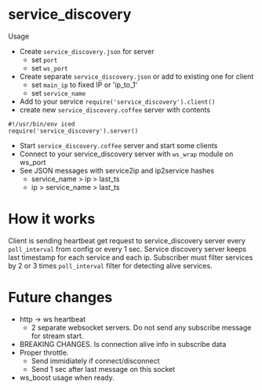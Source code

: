 # service_discovery
Usage
  * Create `service_discovery.json` for server
    * set `port`
    * set `ws_port`
  * Create separate `service_discovery.json` or add to existing one for client
    * set `main_ip` to fixed IP or 'ip_to_1'
    * set `service_name`
  * Add to your service `require('service_discovery').client()`
  * create new `service_discovery.coffee` server with contents
```
#!/usr/bin/env iced
require('service_discovery').server()
```
  * Start `service_discovery.coffee` server and start some clients
  * Connect to your service_discovery server with `ws_wrap` module on ws_port
  * See JSON messages with service2ip and ip2service hashes
    * service_name > ip > last_ts
    * ip > service_name > last_ts
# How it works

Client is sending heartbeat get request to service_discovery server every `poll_interval` from config or every 1 sec.
Service discovery server keeps last timestamp for each service and each ip.
Subscriber must filter services by 2 or 3 times `poll_interval` filter for detecting alive services.

# Future changes

 * http -> ws heartbeat
   * 2 separate websocket servers. Do not send any subscribe message for stream start.
 * BREAKING CHANGES. Is connection alive info in subscribe data
 * Proper throttle.
   * Send immidiately if connect/disconnect
   * Send 1 sec after last message on this socket
 * ws_boost usage when ready.
